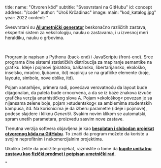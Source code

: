 title:
    name: "Otvoren kôd"
    subtitle: "Svesvrstani na GitHubu"
id: concept
address: "/code"
author: "Uroš Krčadinac"
image:
    main: "kod_katalog.jpg"
year: 2022
content: "<p class='regular'>Svesvrstani su <a href='https://en.wikipedia.org/wiki/Artificial_intelligence_art' target='_blank'><strong>AI umetnički generator</strong></a> beskonačno različitih zastava, ekspertni sistem za veksilologiju, nauku o zastavama, i u izvesnoj meri heraldiku, nauku o grbovima.</p>   
    <p class='regular'>Program je napisan u Pythonu (back-end) i JavaScriptu (front-end). Srce programa čine sistemi statističkih distribucija za mapiranje semantike na grafiku. Ideje i pojmovi (piratsko, balkansko, libertarijansko, ekološko, inselsko, mračno, ljubavno, itd) mapiraju se na grafičke elemente (boje, layoute, simbole, nove oblike, itd).</p>
    <p class='regular'>Pojam »anarhije«, primera radi, povećava verovatnoću da layout bude dijagonalan, da paleta bude crnocrvena, a da se iz baze znakova izvuče grafička verzija anarhističkog slova A. Pojam »ekološkog« povezan je sa nijansama zelene boje, pojam »studentskog« sa amblemima studentskih kampusa, itd. Na korisnicima je da izberu parametre (ideje i pojmove), podese slajdere i kliknu <em>Generiši</em>. Svakim novim klikom se automatski, spram unetih parametara, proizvedu sasvim nove zastave.</p>
    <p class='regular'>Trenutna verzija softvera objavljena je kao <a href='https://github.com/parthenocissus' target='_blank'><strong>besplatan i slobodan projekat otvorenog kôda na GitHubu</strong></a>. To znači da program možete da koriste u svojim neprofitnim i nekomercijalnim projektima.</p>
    <p class='regular'>Ukoliko želite da podržite projekat, razmislite o tome da <a href='/svesvrstani/support' target='_blank'><strong>kupite unikatnu zastavu kao fizički predmet i potpisan umetnički rad</strong></a>.</p>"